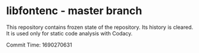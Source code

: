 # libfontenc - master branch

This repository contains frozen state of the repository.
Its history is cleared. It is used only for static code
analysis with Codacy.

Commit Time: 1690270631